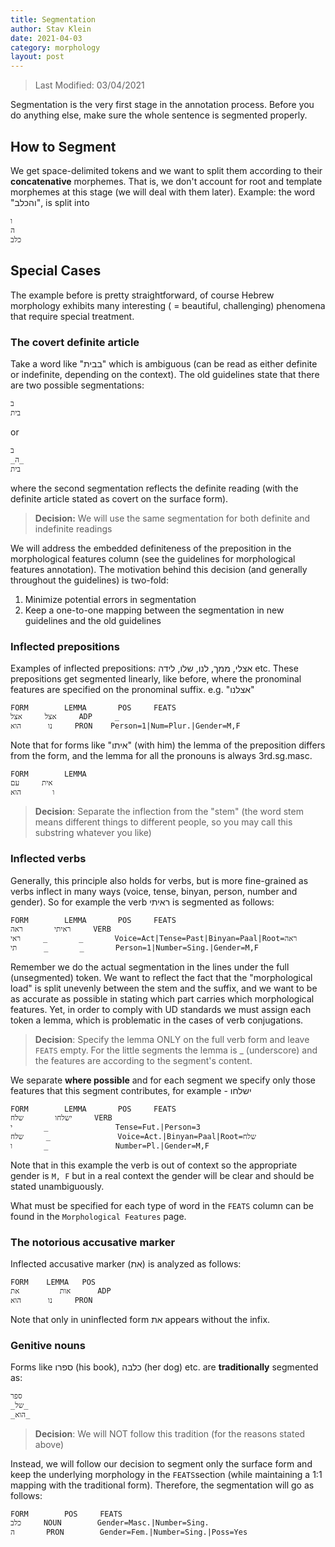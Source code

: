 ```yaml
---
title: Segmentation
author: Stav Klein
date: 2021-04-03
category: morphology
layout: post
---
```


> Last Modified: 03/04/2021

Segmentation is the very first stage in the annotation process. Before you do anything else, make sure the whole sentence is segmented properly.

## How to Segment
We get space-delimited tokens and we want to split them according to their **concatenative** morphemes. That is, we don't account for root and template morphemes at this stage (we will deal with them later).
Example: the word "והכלב", is split into

    ו
    ה
    כלב


## Special Cases
The example before is pretty straightforward, of course Hebrew morphology exhibits many interesting ( = beautiful, challenging) phenomena that require special treatment.


### The covert definite article
Take a word like "בבית" which is ambiguous (can be read as either definite or indefinite, depending on the context). The old guidelines state that there are two possible segmentations:

    ב
    בית

   or
  

    ב
    _ה_
    בית

   

where the second segmentation reflects the definite reading (with the definite article stated as covert on the surface form).

> **Decision:** We will use the same segmentation for both definite and indefinite readings

We will address the embedded definiteness of the preposition in the morphological features column (see the guidelines for morphological features annotation). The motivation behind this decision (and generally throughout the guidelines) is two-fold:

 1. Minimize potential errors in segmentation
 2. Keep a one-to-one mapping between the segmentation in new guidelines and the old guidelines

### Inflected prepositions
Examples of inflected prepositions: אצלי, ממך, לנו, שלו, לידה etc.
These prepositions get segmented linearly, like before, where the pronominal features are specified on the pronominal suffix. e.g. "אצלנו"

	FORM		LEMMA		POS		FEATS
	אצל		אצל		ADP 	_
	נו		הוא		PRON	Person=1|Num=Plur.|Gender=M,F
 
 Note that for forms like "איתו" (with him) the lemma of the preposition differs from the form, and the lemma for all the pronouns is always 3rd.sg.masc.

    FORM		LEMMA
    אית		עם
    ו		הוא

> **Decision**: Separate the inflection from the "stem" (the word stem means different things to different people, so you may call this substring whatever you like)

### Inflected verbs
Generally, this principle also holds for verbs, but is more fine-grained as verbs inflect in many ways (voice, tense, binyan, person, number and gender). So for example the verb ראיתי is segmented as follows:

    FORM		LEMMA		POS		FEATS
    ראיתי		ראה		VERB
    ראי		_		_		Voice=Act|Tense=Past|Binyan=Paal|Root=ראה
    תי		_		_		Person=1|Number=Sing.|Gender=M,F


Remember we do the actual segmentation in the lines under the full (unsegmented) token. We want to reflect the fact that the "morphological load" is split unevenly between the stem and the suffix, and we want to be as accurate as possible in stating which part carries which morphological features. Yet, in order to comply with UD standards we must assign each token a lemma, which is problematic in the cases of verb conjugations.

> **Decision**: Specify the lemma ONLY on the full verb form and leave `FEATS` empty. For the little segments the lemma is _ (underscore) and the features are according to the segment's content.

We separate **where possible** and for each segment we specify only those features that this segment contributes, for example - ישלחו

    FORM		LEMMA		POS		FEATS
    ישלחו		שלח		VERB
    י		_				Tense=Fut.|Person=3		
    שלח		_				Voice=Act.|Binyan=Paal|Root=שלח
    ו		_				Number=Pl.|Gender=M,F


Note that in this example the verb is out of context so the appropriate gender is `M, F` but in a real context the gender will be clear and should be stated unambiguously.
 
What must be specified for each type of word in the `FEATS` column can be found in the `Morphological Features` page.

### The notorious accusative marker
Inflected accusative marker (את) is analyzed as follows:

    FORM	LEMMA	POS
    אות 		את		ADP
    נו		הוא		PRON

Note that only in uninflected form את appears without the infix.


### Genitive nouns
Forms like ספרו (his book), כלבה (her dog) etc. are **traditionally** segmented as:

    ספר
    _של_
    _הוא_

> **Decision**: We will NOT follow this tradition (for the reasons stated above)

Instead, we will follow our decision to segment only the surface form and keep the underlying morphology in the `FEATS`section (while maintaining a 1:1 mapping with the traditional form). Therefore, the segmentation will go as follows:

    FORM		POS		FEATS
    כלב		NOUN		Gender=Masc.|Number=Sing.
    ה		PRON		Gender=Fem.|Number=Sing.|Poss=Yes



